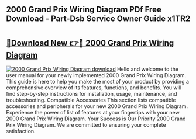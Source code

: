 ## 2000 Grand Prix Wiring Diagram PDf Free Download - Part-Dsb Service Owner Guide x1TR2

# <h2><a href="http://dfm7k4l.blite.top/?on=2000+Grand+Prix+Wiring+Diagram">🔗Download New 👉🔴 2000 Grand Prix Wiring Diagram</a></h2>

[![2000 Grand Prix Wiring Diagram download](https://i.imgur.com/lujVjoI.png)](http://dfm7k4l.blite.top/?on=2000+Grand+Prix+Wiring+Diagram)
Hello and welcome to the user manual for your newly implemented 2000 Grand Prix Wiring Diagram. This guide is here to help you make the most of your product by providing a comprehensive overview of its features, functions, and benefits. You will find step-by-step instructions for installation, usage, maintenance, and troubleshooting. Compatible Accessories This section lists compatible accessories and peripherals for your new 2000 Grand Prix Wiring Diagram. Experience the power of list of features at your fingertips with your new 2000 Grand Prix Wiring Diagram. Your Success is Our Priority 2000 Grand Prix Wiring Diagram. We are committed to ensuring your complete satisfaction.
